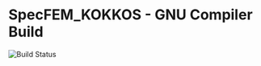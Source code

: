 # SpecFEM_KOKKOS - GNU Compiler Build

![Build Status](https://jenkins.princeton.edu/buildStatus/icon?job=SpecFEM_KOKKOS%2FGNU_Compiler)

